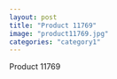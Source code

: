 ```yaml
---
layout: post
title: "Product 11769"
image: "product11769.jpg"
categories: "category1"
---
```

Product 11769
